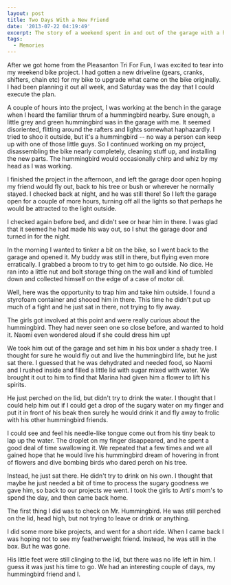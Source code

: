 ```yaml
---
layout: post
title: Two Days With a New Friend
date: '2013-07-22 04:19:49'
excerpt: The story of a weekend spent in and out of the garage with a hummingbird.
tags:
  - Memories
---
```


After we got home from the Pleasanton Tri For Fun, I was excited to tear into my weekend bike project. I had gotten a new driveline (gears, cranks, shifters, chain etc) for my bike to upgrade what came on the bike originally. I had been planning it out all week, and Saturday was the day that I could execute the plan.

A couple of hours into the project, I was working at the bench in the garage when I heard the familiar thrum of a hummingbird nearby. Sure enough, a little grey and green hummingbird was in the garage with me. It seemed disoriented, flitting around the rafters and lights somewhat haphazardly. I tried to shoo it outside, but it's a hummingbird -- no way a person can keep up with one of those little guys. So I continued working on my project, disassembling the bike nearly completely, cleaning stuff up, and installing the new parts. The hummingbird would occasionally chirp and whiz by my head as I was working.

I finished the project in the afternoon, and left the garage door open hoping my friend would fly out, back to his tree or bush or wherever he normally stayed. I checked back at night, and he was still there! So I left the garage open for a couple of more hours, turning off all the lights so that perhaps he would be attracted to the light outside.

I checked again before bed, and didn't see or hear him in there. I was glad that it seemed he had made his way out, so I shut the garage door and turned in for the night.

In the morning I wanted to tinker a bit on the bike, so I went back to the garage and opened it. My buddy was still in there, but flying even more erratically. I grabbed a broom to try to get him to go outside. No dice. He ran into a little nut and bolt storage thing on the wall and kind of tumbled down and collected himself on the edge of a case of motor oil.

Well, here was the opportunity to trap him and take him outside. I found a styrofoam container and shooed him in there. This time he didn't put up much of a fight and he just sat in there, not trying to fly away.

The girls got involved at this point and were really curious about the hummingbird. They had never seen one so close before, and wanted to hold it. Naomi even wondered aloud if she could dress him up!

We took him out of the garage and set him in his box under a shady tree. I thought for sure he would fly out and live the hummingbird life, but he just sat there. I guessed that he was dehydrated and needed food, so Naomi and I rushed inside and filled a little lid with sugar mixed with water. We brought it out to him to find that Marina had given him a flower to lift his spirits.

He just perched on the lid, but didn't try to drink the water. I thought that I could help him out if I could get a drop of the sugary water on my finger and put it in front of his beak then surely he would drink it and fly away to frolic with his other hummingbird friends.

I could see and feel his needle-like tongue come out from his tiny beak to lap up the water. The droplet on my finger disappeared, and he spent a good deal of time swallowing it. We repeated that a few times and we all gained hope that he would live his hummingbird dream of hovering in front of flowers and dive bombing birds who dared perch on his tree.

Instead, he just sat there. He didn't try to drink on his own. I thought that maybe he just needed a bit of time to process the sugary goodness we gave him, so back to our projects we went. I took the girls to Arti's mom's to spend the day, and then came back home.

The first thing I did was to check on Mr. Hummingbird. He was still perched on the lid, head high, but not trying to leave or drink or anything.

I did some more bike projects, and went for a short ride. When I came back I was hoping not to see my featherweight friend. Instead, he was still in the box. But he was gone.

His little feet were still clinging to the lid, but there was no life left in him. I guess it was just his time to go. We had an interesting couple of days, my hummingbird friend and I.
